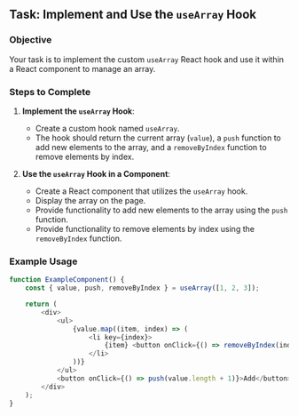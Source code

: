 ## Task: Implement and Use the `useArray` Hook

### Objective
Your task is to implement the custom `useArray` React hook and use it within a React component to manage an array.

### Steps to Complete

1. **Implement the `useArray` Hook**:
   - Create a custom hook named `useArray`.
   - The hook should return the current array (`value`), a `push` function to add new elements to the array, and a `removeByIndex` function to remove elements by index.

2. **Use the `useArray` Hook in a Component**:
   - Create a React component that utilizes the `useArray` hook.
   - Display the array on the page.
   - Provide functionality to add new elements to the array using the `push` function.
   - Provide functionality to remove elements by index using the `removeByIndex` function.

### Example Usage

```javascript
function ExampleComponent() {
    const { value, push, removeByIndex } = useArray([1, 2, 3]);

    return (
        <div>
            <ul>
                {value.map((item, index) => (
                    <li key={index}>
                        {item} <button onClick={() => removeByIndex(index)}>Remove</button>
                    </li>
                ))}
            </ul>
            <button onClick={() => push(value.length + 1)}>Add</button>
        </div>
    );
}
